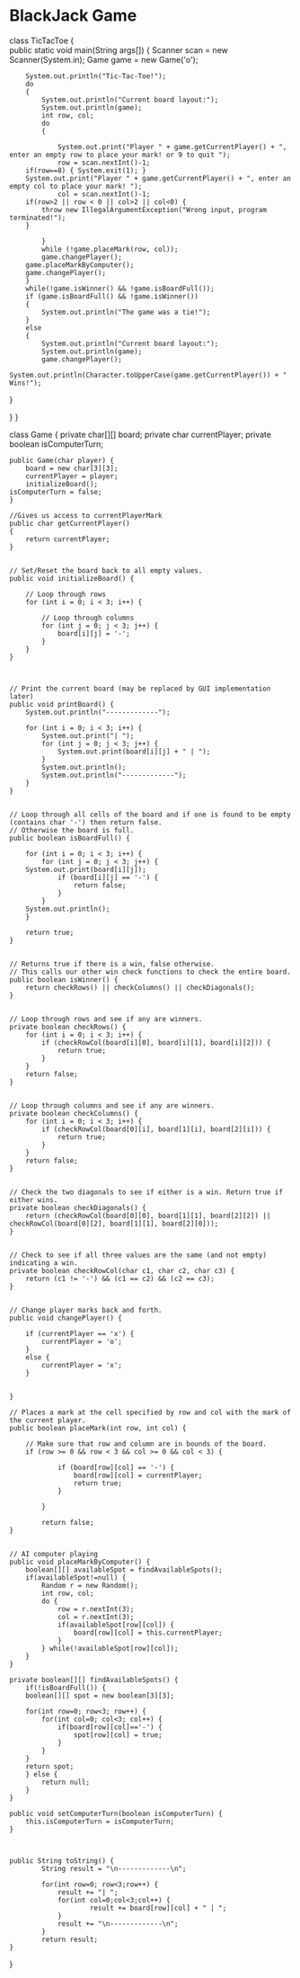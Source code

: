 # BlackJack Game

class TicTacToe
{  
    public static void main(String args[])
    {
        Scanner scan = new Scanner(System.in);
        Game game = new Game('o');
        
        System.out.println("Tic-Tac-Toe!");
        do
        {
            System.out.println("Current board layout:");
            System.out.println(game);
            int row, col;
            do
            {
		
                System.out.print("Player " + game.getCurrentPlayer() + ", enter an empty row to place your mark! or 9 to quit ");
                row = scan.nextInt()-1;
		if(row==8) { System.exit(1); }
		System.out.print("Player " + game.getCurrentPlayer() + ", enter an empty col to place your mark! ");
                col = scan.nextInt()-1;
		if(row>2 || row < 0 || col>2 || col<0) {
			throw new IllegalArgumentException("Wrong input, program terminated!");
		}
		
            }
            while (!game.placeMark(row, col));
            game.changePlayer();
		game.placeMarkByComputer();
		game.changePlayer();
        }
        while(!game.isWinner() && !game.isBoardFull());
        if (game.isBoardFull() && !game.isWinner())
        {
            System.out.println("The game was a tie!");
        }
        else
        {
            System.out.println("Current board layout:");
            System.out.println(game);
            game.changePlayer();
            System.out.println(Character.toUpperCase(game.getCurrentPlayer()) + " Wins!");
}
	
}
}


class Game {
    private char[][] board;
    private char currentPlayer;
	private boolean isComputerTurn;

    public Game(char player) {
        board = new char[3][3];
        currentPlayer = player;
        initializeBoard();
	isComputerTurn = false;
    }

    //Gives us access to currentPlayerMark
    public char getCurrentPlayer()
    {
        return currentPlayer;
    }


    // Set/Reset the board back to all empty values.
    public void initializeBoard() {

        // Loop through rows
        for (int i = 0; i < 3; i++) {

            // Loop through columns
            for (int j = 0; j < 3; j++) {
                board[i][j] = '-';
            }
        }
    }



    // Print the current board (may be replaced by GUI implementation later)
    public void printBoard() {
        System.out.println("-------------");

        for (int i = 0; i < 3; i++) {
            System.out.print("| ");
            for (int j = 0; j < 3; j++) {
                System.out.print(board[i][j] + " | ");
            }
            System.out.println();
            System.out.println("-------------");
        }
    }


    // Loop through all cells of the board and if one is found to be empty (contains char '-') then return false.
    // Otherwise the board is full.
    public boolean isBoardFull() {

        for (int i = 0; i < 3; i++) {
            for (int j = 0; j < 3; j++) {
		System.out.print(board[i][j]);
                if (board[i][j] == '-') {
                    return false;
                }
            }
		System.out.println();
        }

        return true;
    }


    // Returns true if there is a win, false otherwise.
    // This calls our other win check functions to check the entire board.
    public boolean isWinner() {
        return checkRows() || checkColumns() || checkDiagonals();
    }


    // Loop through rows and see if any are winners.
    private boolean checkRows() {
        for (int i = 0; i < 3; i++) {
            if (checkRowCol(board[i][0], board[i][1], board[i][2])) {
                return true;
            }
        }
        return false;
    }


    // Loop through columns and see if any are winners.
    private boolean checkColumns() {
        for (int i = 0; i < 3; i++) {
            if (checkRowCol(board[0][i], board[1][i], board[2][i])) {
                return true;
            }
        }
        return false;
    }


    // Check the two diagonals to see if either is a win. Return true if either wins.
    private boolean checkDiagonals() {
        return (checkRowCol(board[0][0], board[1][1], board[2][2]) || checkRowCol(board[0][2], board[1][1], board[2][0]));
    }


    // Check to see if all three values are the same (and not empty) indicating a win.
    private boolean checkRowCol(char c1, char c2, char c3) {
        return (c1 != '-') && (c1 == c2) && (c2 == c3);
    }


    // Change player marks back and forth.
    public void changePlayer() {
	
		if (currentPlayer == 'x') {
            currentPlayer = 'o';
        }
        else {
            currentPlayer = 'x';
        }
	
        
    }

    // Places a mark at the cell specified by row and col with the mark of the current player.
    public boolean placeMark(int row, int col) {

        // Make sure that row and column are in bounds of the board.
        if (row >= 0 && row < 3 && col >= 0 && col < 3) {
            
                if (board[row][col] == '-') {
                    board[row][col] = currentPlayer;
                    return true;
                }
            
        	}

        	return false;
	}

	
	// AI computer playing
	public void placeMarkByComputer() {
		boolean[][] availableSpot = findAvailableSpots();
		if(availableSpot!=null) {
			Random r = new Random();
			int row, col;
			do {
				row = r.nextInt(3);
				col = r.nextInt(3);
				if(availableSpot[row][col]) {
					board[row][col] = this.currentPlayer;
				}
			} while(!availableSpot[row][col]);
		}
	}

	private boolean[][] findAvailableSpots() {
		if(!isBoardFull()) {
		boolean[][] spot = new boolean[3][3];

		for(int row=0; row<3; row++) {
			for(int col=0; col<3; col++) {
				if(board[row][col]=='-') {
					spot[row][col] = true;
				}
			}
		}
		return spot;
		} else {
			return null;
		}
	}

	public void setComputerTurn(boolean isComputerTurn) {
		this.isComputerTurn = isComputerTurn;
	}

	

	public String toString() {
    		String result = "\n-------------\n";
    
    		for(int row=0; row<3;row++) {
        		result += "| ";
        		for(int col=0;col<3;col++) {
            			result += board[row][col] + " | ";
        		}
        		result += "\n-------------\n";
    		}
    		return result;
	}
    
}
